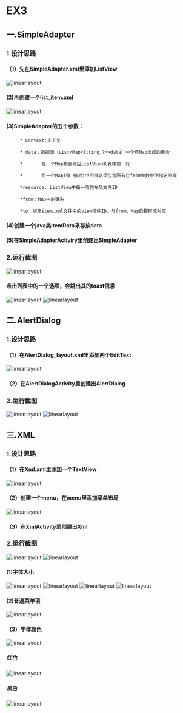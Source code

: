 # EX3
## 一.SimpleAdapter
### 1.设计思路
#### （1）先在SimpleAdapter.xml里添加ListView
![linearlayout](https://github.com/PresidentChao/EX3/blob/master/list_item.xml.png)
####  (2)再创建一个list_item.xml
![linearlayout](https://github.com/PresidentChao/EX3/blob/master/simpleadapter.xml.png)
####  (3)SimpleAdapter的五个参数：
         * Context:上下文

         * data：数据源（List<Map<String,?>>data）一个有Map组成的集合

         *       每一个Map都会对应ListView列表中的一行

         *       每一个Map(键-值对)中的键必须包含所有在from参数中所指定的键

         *resource: ListView中每一项的布局文件ID

         *from：Map中的键名

         *to：绑定item.xml文件中的view控件ID，与from，Map的键形成对应
####  (4)创建一个java类ItemData来存放data
####  (5)在SimpleAdapterActiviry里创建出SimpleAdapter
### 2.运行截图
![linearlayout](https://github.com/PresidentChao/EX3/blob/master/simpledapter.jpg)
#### 点击列表中的一个选项，会跳出其的toast信息
![linearlayout](https://github.com/PresidentChao/EX3/blob/master/simpledapter1.jpg)
![linearlayout](https://github.com/PresidentChao/EX3/blob/master/simpledapter2.jpg)
## 二.AlertDialog
### 1.设计思路
#### （1）在AlertDialog_layout.xml里添加两个EditText
![linearlayout](https://github.com/PresidentChao/EX3/blob/master/alertdialog_layout.png)
#### （2）在AlertDialogActivity里创建出AlertDialog
### 2.运行截图
![linearlayout](https://github.com/PresidentChao/EX3/blob/master/alertdialog1.jpg)
![linearlayout](https://github.com/PresidentChao/EX3/blob/master/alertdialog2.jpg)
## 三.XML
### 1.设计思路
#### （1）在Xml.xml里添加一个TextView
![linearlayout](https://github.com/PresidentChao/EX3/blob/master/xml.xml.png)
#### （2）创建一个menu，在menu里添加菜单布局
![linearlayout](https://github.com/PresidentChao/EX3/blob/master/menu.xml.png)
#### （3）在XmlActivity里创建出Xml
### 2.运行截图
![linearlayout](https://github.com/PresidentChao/EX3/blob/master/xml.jpg)
![linearlayout](https://github.com/PresidentChao/EX3/blob/master/xml1.jpg)
#### (1)字体大小
![linearlayout](https://github.com/PresidentChao/EX3/blob/master/size.jpg)
![linearlayout](https://github.com/PresidentChao/EX3/blob/master/small.jpg)
![linearlayout](https://github.com/PresidentChao/EX3/blob/master/middle.jpg)
![linearlayout](https://github.com/PresidentChao/EX3/blob/master/big.jpg)
#### (2)普通菜单项
![linearlayout](https://github.com/PresidentChao/EX3/blob/master/toast.jpg)
#### （3）字体颜色
![linearlayout](https://github.com/PresidentChao/EX3/blob/master/color.jpg)
##### 红色
![linearlayout](https://github.com/PresidentChao/EX3/blob/master/red.jpg)
##### 黑色
![linearlayout](https://github.com/PresidentChao/EX3/blob/master/black.jpg)
